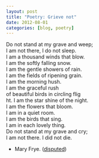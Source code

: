 ```yaml
---
layout: post
title: "Poetry: Grieve not"
date: 2012-08-01
categories: [blog, poetry]
---
```


Do not stand at my grave and weep; <br/>
I am not there, I do not sleep. <br/>
I am a thousand winds that blow. <br/>
I am the softly falling snow. <br/>
I am the gentle showers of rain. <br/>
I am the fields of ripening grain. <br/>
I am the morning hush. <br/>
I am the graceful rush <br/>
of beautiful birds in circling flig<br/>ht. 
I am the star shine of the night. <br/>
I am the flowers that bloom. <br/>
I am in a quiet room. <br/>
I am the birds that sing. <br/>
I am in each lovely thing. <br/>
Do not stand at my grave and cry; <br/>
I am not there. I did not die.<br/>

- Mary Frye. ([disputed](http://en.wikipedia.org/wiki/Do_not_stand_at_my_grave_and_weep))
